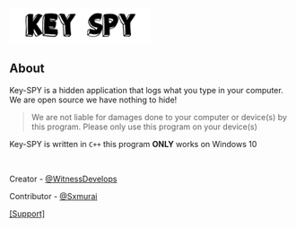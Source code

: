 <img src="IMG/keyspylogo.png" width = "250" length = "600">
                                                
                                                

## About

Key-SPY is a hidden application that logs what you type in your computer. We are open source we have nothing to hide! 
> We are not liable for damages done to your computer or device(s) by this program. Please only use this program on your device(s)

Key-SPY is written in `C++` this program __ONLY__ works on Windows 10

<br />
<p>Creator - <a href="https://github.com/WitnessDevelops">@WitnessDevelops</a></p>                                                   
<p>Contributor - <a href="https://github.com/Sxmurai">@Sxmurai</a></p>

<p><a href="https://discord.gg/8YtTqrM">[Support]</a><br /></p>

